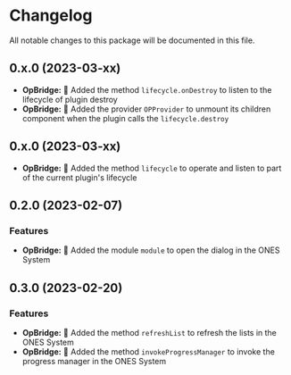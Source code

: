 # Changelog

All notable changes to this package will be documented in this file.

## 0.x.0 (2023-03-xx)

- **OpBridge:** 🌟 Added the method `lifecycle.onDestroy` to listen to the lifecycle of plugin destroy
- **OpBridge:** 🌟 Added the provider `OPProvider` to unmount its children component when the plugin calls the `lifecycle.destroy`

## 0.x.0 (2023-03-xx)

- **OpBridge:** 🌟 Added the method `lifecycle` to operate and listen to part of the current plugin's lifecycle

## 0.2.0 (2023-02-07)

### Features

- **OpBridge:** 🌟 Added the module `module` to open the dialog in the ONES System

## 0.3.0 (2023-02-20)

### Features

- **OpBridge:** 🌟 Added the method `refreshList` to refresh the lists in the ONES System
- **OpBridge:** 🌟 Added the method `invokeProgressManager` to invoke the progress manager in the ONES System
